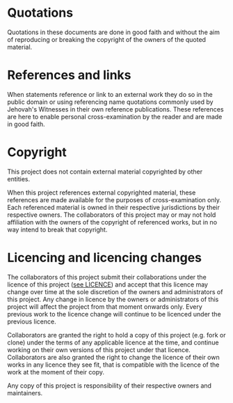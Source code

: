 # Quotations

Quotations in these documents are done in good faith and without the aim
of reproducing or breaking the copyright of the owners of the quoted material.

# References and links

When statements reference or link to an external work they do so in the public
domain or using referencing name quotations commonly used by Jehovah's Witnesses
in their own reference publications. These references are here to enable personal
cross-examination by the reader and are made in good faith.

# Copyright

This project does not contain external material copyrighted by other entities.

When this project references external copyrighted material, these references are 
made available for the purposes of cross-examination only. Each
referenced material is owned in their respective jurisdictions by their respective
owners. The collaborators of this project may or may not hold affiliation with the
owners of the copyright of referenced works, but in no way intend to break that
copyright.

# Licencing and licencing changes

The collaborators of this project submit their collaborations under the licence of this
project ([see LICENCE](LICENCE)) and accept that this licence may change over time at the sole
discretion of the owners and administrators of this project. Any change in licence by
the owners or administrators of this project will affect the project from that moment
onwards only. Every previous work to the licence change will continue to be licenced
under the previous licence.

Collaborators are granted the right to hold a copy of this
project (e.g. fork or clone) under the terms of any applicable licence at the time,
and continue working on their own versions of this project under that licence. Collaborators
are also granted the right to change the licence of their own works in any licence they
see fit, that is compatible with the licence of the work at the moment of their copy.

Any copy of this project is responsibility of their respective owners and maintainers.
